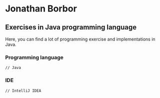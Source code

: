 # Jonathan Borbor

## Exercises in Java programming language

Here, you can find a lot of programming exercise and implementations in Java.

### Programming language

```[java]
// Java
```

### IDE

```[intellijidea]
// IntelliJ IDEA
```
